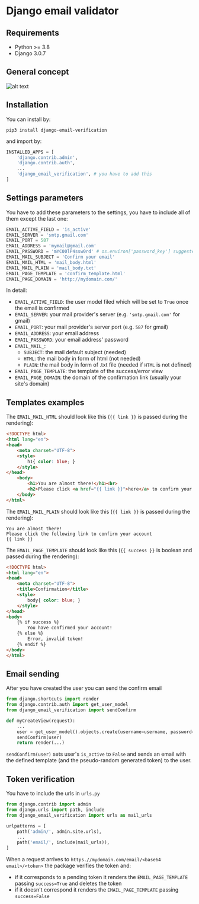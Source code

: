 # Django email validator


## Requirements
+ Python >= 3.8
+ Django 3.0.7

## General concept
![alt text](emailFlow.png?raw=True "Flow")

## Installation

You can install by:

```commandline
pip3 install django-email-verification
```

and import by:

```python
INSTALLED_APPS = [
    'django.contrib.admin',
    'django.contrib.auth',
    ...
    'django_email_verification', # you have to add this
]
```

## Settings parameters
You have to add these parameters to the settings, you have to include all of them except the last one:
```python
EMAIL_ACTIVE_FIELD = 'is_active'
EMAIL_SERVER = 'smtp.gmail.com'
EMAIL_PORT = 587
EMAIL_ADDRESS = 'mymail@gmail.com'
EMAIL_PASSWORD = 'mYC00lP4ssw0rd' # os.environ['password_key'] suggested
EMAIL_MAIL_SUBJECT = 'Confirm your email'
EMAIL_MAIL_HTML = 'mail_body.html'
EMAIL_MAIL_PLAIN = 'mail_body.txt'
EMAIL_PAGE_TEMPLATE = 'confirm_template.html'
EMAIL_PAGE_DOMAIN = 'http://mydomain.com/'
```
In detail:
+ `EMAIL_ACTIVE_FIELD`: the user model filed which will be set to `True` once the email is confirmed
+ `EMAIL_SERVER`: your mail provider's server (e.g. `'smtp.gmail.com'` for gmail)
+ `EMAIL_PORT`: your mail provider's server port (e.g. `587` for gmail)
+ `EMAIL_ADDRESS`: your email address
+ `EMAIL_PASSWORD`: your email address' password
+ `EMAIL_MAIL_`:
    * `SUBJECT`: the mail default subject (needed)
    * `HTML`: the mail body in form of html (not needed)
    * `PLAIN`: the mail body in form of .txt file (needed if `HTML` is not defined)
+ `EMAIL_PAGE_TEMPLATE`: the template of the success/error view
+ `EMAIL_PAGE_DOMAIN`: the domain of the confirmation link (usually your site's domain)

## Templates examples
The `EMAIL_MAIL_HTML` should look like this (`{{ link }}` is passed during the rendering):
```html
<!DOCTYPE html>
<html lang="en">
<head>
    <meta charset="UTF-8">
    <style>
        h1{ color: blue; }
    </style>
</head>
    <body>
        <h1>You are almost there!</h1><br>
        <h2>Please click <a href="{{ link }}">here</a> to confirm your account</h2>
    </body>
</html>
```

The `EMAIL_MAIL_PLAIN` should look like this (`{{ link }}` is passed during the rendering):
```text
You are almost there!
Please click the following link to confirm your account
{{ link }}
```

The `EMAIL_PAGE_TEMPLATE` should look like this (`{{ success }}` is boolean and passed during the rendering):
```html
<!DOCTYPE html>
<html lang="en">
<head>
    <meta charset="UTF-8">
    <title>Confirmation</title>
    <style>
        body{ color: blue; }
    </style>
</head>
<body>
    {% if success %}
        You have confirmed your account!
    {% else %}
        Error, invalid token!
    {% endif %}
</body>
</html>
```

## Email sending
After you have created the user you can send the confirm email
```python
from django.shortcuts import render
from django.contrib.auth import get_user_model
from django_email_verification import sendConfirm

def myCreateView(request):
    ...
    user = get_user_model().objects.create(username=username, password=password, email=email)
    sendConfirm(user)
    return render(...)
```
`sendConfirm(user)` sets user's `is_active` to `False` and sends an email with the defined template (and the pseudo-random generated token) to the user.

## Token verification
You have to include the urls in `urls.py`
```python
from django.contrib import admin
from django.urls import path, include
from django_email_verification import urls as mail_urls

urlpatterns = [
    path('admin/', admin.site.urls),
    ...
    path('email/', include(mail_urls)),
]
```
When a request arrives to `https.//mydomain.com/email/<base64 email>/<token>` the package verifies the token and:
+ if it corresponds to a pending token it renders the `EMAIL_PAGE_TEMPLATE` passing `success=True` and deletes the token
+ if it doesn't correspond it renders the `EMAIL_PAGE_TEMPLATE` passing `success=False`